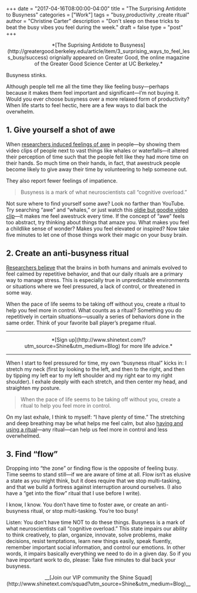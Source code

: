 +++
  date = "2017-04-16T08:00:00-04:00"
  title = "The Surprising Antidote to Busyness"
  categories = ["Work"]
  tags = "busy,productivity ,create ritual"
  author = "Christine Carter"
  description = "Don't sleep on these tricks to beat the busy vibes you feel during the week."
  draft = false
  type = "post"
+++



<center> *[The Suprising Antidote to Busyness](http://greatergood.berkeley.edu/article/item/3_surprising_ways_to_feel_less_busy/success) orignially appeared on Greater Good, the online magazine of the Greater Good Science Center at UC Berkeley.* </center>

<span class="dropcap">B</span>usyness stinks.

Although people tell me all the time they like feeling busy—perhaps because it makes them feel important and significant—I’m not buying it. Would you ever choose busyness over a more relaxed form of productivity? When life starts to feel hectic, here are a few ways to dial back the overwhelm.

## 1. Give yourself a shot of awe

When [researchers induced feelings of awe](http://pss.sagepub.com/content/23/10/1130.short) in people—by showing them video clips of people next to vast things like whales or waterfalls—it altered their perception of time such that the people felt like they had more time on their hands. So much time on their hands, in fact, that awestruck people become likely to give away their time by volunteering to help someone out. 

They also report fewer feelings of impatience.

> Busyness is a mark of what neuroscientists call “cognitive overload.”
> 

Not sure where to find yourself some awe? Look no farther than YouTube. Try searching “awe” and “whales,” or just watch this [oldie but goodie video clip](https://www.youtube.com/watch?v=jA3A5RQB1Lk)—it makes me feel awestruck every time. If the concept of “awe” feels too abstract, try thinking about things that amaze you. What makes you feel a childlike sense of wonder? Makes you feel elevated or inspired? Now take five minutes to let one of those things work their magic on your busy brain.

## 2. Create an anti-busyness ritual

[Researchers believe](http://www.sciencedirect.com/science/article/pii/S0149763410001314) that the brains in both humans and animals evolved to feel calmed by repetitive behavior, and that our daily rituals are a primary way to manage stress. This is especially true in unpredictable environments or situations where we feel pressured, a lack of control, or threatened in some way.

When the pace of life seems to be taking off without you, create a ritual to help you feel more in control. What counts as a ritual? Something you do repetitively in certain situations—usually a series of behaviors done in the same order. Think of your favorite ball player’s pregame ritual.

---

<center>*[Sign up](http://www.shinetext.com/?utm_source=Shine&utm_medium=Blog) for more life advice.* </center>

---

When I start to feel pressured for time, my own “busyness ritual” kicks in: I stretch my neck (first by looking to the left, and then to the right, and then by tipping my left ear to my left shoulder and my right ear to my right shoulder). I exhale deeply with each stretch, and then center my head, and straighten my posture. 

> When the pace of life seems to be taking off without you, create a ritual to help you feel more in control.
> 

On my last exhale, I think to myself: “I have plenty of time.” The stretching and deep breathing may be what helps me feel calm, but also [having and using a ritual](http://www.sciencedaily.com/releases/2011/09/110922093324.htm)—any ritual—can help us feel more in control and less overwhelmed.

## 3. Find “flow”

Dropping into “the zone” or finding flow is the opposite of feeling busy. Time seems to stand still—if we are aware of time at all. Flow isn’t as elusive a state as you might think, but it does require that we stop multi-tasking, and that we build a fortress against interruption around ourselves. (I also have a “get into the flow” ritual that I use before I write).

I know, I know. You don’t have time to foster awe, or create an anti-busyness ritual, or stop multi-tasking. You’re too busy!

Listen: You don’t have time NOT to do these things. Busyness is a mark of what neuroscientists call “cognitive overload.” This state impairs our ability to think creatively, to plan, organize, innovate, solve problems, make decisions, resist temptations, learn new things easily, speak fluently, remember important social information, and control our emotions. In other words, it impairs basically everything we need to do in a given day. So if you have important work to do, please: Take five minutes to dial back your busyness.

<center>__[Join our VIP community the Shine Squad](http://www.shinetext.com/squad?utm_source=Shine&utm_medium=Blog)__</center>

<div class="pubexchange_module" id="pubexchange_below_content" data-pubexchange-module-id="2323"></div>

<script>(function(w, d, s, id) {
  w.PUBX=w.PUBX || {pub: "shine_text", discover: false, lazy: true};
  var js, pjs = d.getElementsByTagName(s)[0];
  if (d.getElementById(id)) return;
  js = d.createElement(s); js.id = id; js.async = true;
  js.src = "//main.pubexchange.com/loader.min.js";
  pjs.parentNode.insertBefore(js, pjs);
}(window, document, "script", "pubexchange-jssdk"));</script>

